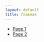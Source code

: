 ```yaml
---
layout: default
title: Главная
---
```


<div id="menu">
  <ul>
    <li><a href="https://kondyubaba.github.io/Design-Patterns/%D0%A1%D1%82%D1%80%D1%83%D0%BA%D1%82%D1%83%D1%80%D0%BD%D1%8B%D0%B5/%D0%90%D0%B4%D0%B0%D0%BF%D1%82%D0%B5%D1%80.md">Page 1</a></li>
    <li><a href="#page2">Page 2</a></li>
    <!-- Add more pages here -->
  </ul>
</div>
<div id="content">
</div>

<script>
  document.querySelectorAll('#menu a').forEach(a => {
  a.addEventListener('click', function (e) {
    e.preventDefault();
    fetch(e.target.getAttribute('href') + '.html') // assuming your pages are .html files
      .then(response => response.text())
      .then(html => {
        document.getElementById('content').innerHTML = html;
      });
  });
});
</script>
